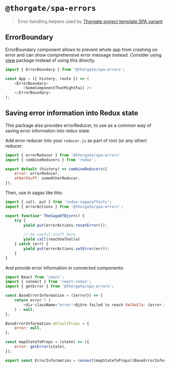 # `@thorgate/spa-errors`

> Error handling helpers used by [Thorgate project template SPA variant](https://gitlab.com/thorgate-public/django-project-template/tree/spa)

## ErrorBoundary
ErrorBoundary component allows to prevent whole app from crashing on error and can show 
comprehensive error message instead. Consider using [view](../view/README.md) package instead
of using this directly.

```javascript
import { ErrorBoundary } from '@thorgate/spa-errors';

const App = ({ history, route }) => (
    <ErrorBoundary>
        <SomeComponentThatMightFail />
    </ErrorBoundary>
);
```


## Saving error information into Redux state
This package also provides errorReducer, to use as a common way of saving error information into redux state. 

Add error reducer into your `reducer.js` as part of root (or any other) reducer:
```javascript
import { errorReducer } from '@thorgate/spa-errors'
import { combineReducers } from 'redux';

export default (history) => combineReducers({
    error: errorReducer,
    otherStuff: someOtherReducer,
});
```

Then, use in sagas like this:
```javascript
import { call, put } from 'redux-saga/effects';
import { errorActions } from '@thorgate/spa-errors';

export function* TheSagaOfBjorn() {
    try {
        yield put(errorActions.resetError());
        
        // Do useful stuff here
        yield call(reachValhalla)
    } catch (err) {
        yield put(errorActions.setError(err));
    }
}
```

And provide error information in connected components:
```javascript
import React from 'react';
import { connect } from 'react-redux';
import { getError } from '@thorgate/spa-errors';

const BaseErrorInformation = ({error}) => {
    return error ? (
        <div className="error">Bjôrn failed to reach Valhalla: {error.statusCode}.</div>
    ) : null;
};

BaseErrorInformation.defaultProps = {
    error: null,
};

const mapStateToProps = (state) => ({
    error: getError(state),
});

export const ErrorInformation = connect(mapStateToProps)(BaseErrorInformation);

```
